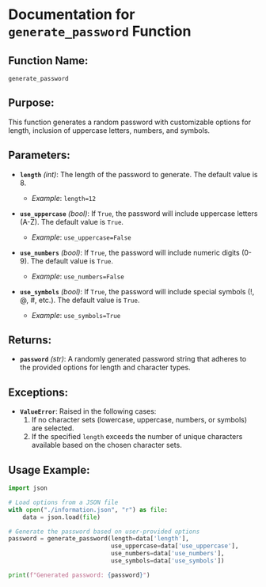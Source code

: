 # Documentation for `generate_password` Function

## Function Name:
`generate_password`

## Purpose:
This function generates a random password with customizable options for length, inclusion of uppercase letters, numbers, and symbols.

## Parameters:
- **`length`** *(int)*: The length of the password to generate. The default value is 8.
  - *Example*: `length=12`
  
- **`use_uppercase`** *(bool)*: If `True`, the password will include uppercase letters (A-Z). The default value is `True`.
  - *Example*: `use_uppercase=False`
  
- **`use_numbers`** *(bool)*: If `True`, the password will include numeric digits (0-9). The default value is `True`.
  - *Example*: `use_numbers=False`
  
- **`use_symbols`** *(bool)*: If `True`, the password will include special symbols (!, @, #, etc.). The default value is `True`.
  - *Example*: `use_symbols=True`

## Returns:
- **`password`** *(str)*: A randomly generated password string that adheres to the provided options for length and character types.

## Exceptions:
- **`ValueError`**: Raised in the following cases:
  1. If no character sets (lowercase, uppercase, numbers, or symbols) are selected.
  2. If the specified `length` exceeds the number of unique characters available based on the chosen character sets.

## Usage Example:
```python
import json

# Load options from a JSON file
with open("./information.json", "r") as file:
    data = json.load(file)

# Generate the password based on user-provided options
password = generate_password(length=data['length'],
                             use_uppercase=data['use_uppercase'],
                             use_numbers=data['use_numbers'],
                             use_symbols=data['use_symbols'])

print(f"Generated password: {password}")

